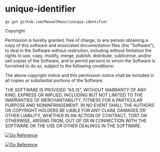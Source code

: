 # unique-identifier 

```
go get github.com/MaxwelMazur/unique-identifier
``` 

Copyright <YEAR> <COPYRIGHT HOLDER>

Permission is hereby granted, free of charge, to any person obtaining a copy of this software and associated documentation files (the "Software"), to deal in the Software without restriction, including without limitation the rights to use, copy, modify, merge, publish, distribute, sublicense, and/or sell copies of the Software, and to permit persons to whom the Software is furnished to do so, subject to the following conditions:

The above copyright notice and this permission notice shall be included in all copies or substantial portions of the Software.

THE SOFTWARE IS PROVIDED "AS IS", WITHOUT WARRANTY OF ANY KIND, EXPRESS OR IMPLIED, INCLUDING BUT NOT LIMITED TO THE WARRANTIES OF MERCHANTABILITY, FITNESS FOR A PARTICULAR PURPOSE AND NONINFRINGEMENT. IN NO EVENT SHALL THE AUTHORS OR COPYRIGHT HOLDERS BE LIABLE FOR ANY CLAIM, DAMAGES OR OTHER LIABILITY, WHETHER IN AN ACTION OF CONTRACT, TORT OR OTHERWISE, ARISING FROM, OUT OF OR IN CONNECTION WITH THE SOFTWARE OR THE USE OR OTHER DEALINGS IN THE SOFTWARE.

  <a href="https://pkg.go.dev/github.com/MaxwelMazur/unique-identifier"><img src="https://pkg.go.dev/badge/github.com/MaxwelMazur/unique-identifier.svg" alt="Go Reference"></a>
  
  [![Go Reference](https://pkg.go.dev/badge/github.com/MaxwelMazur/unique-identifier.svg)](https://pkg.go.dev/github.com/MaxwelMazur/unique-identifier)
